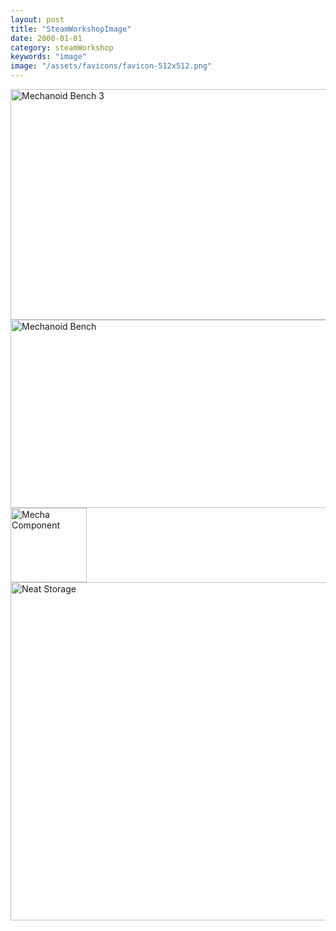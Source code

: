 ```yaml
---
layout: post
title: "SteamWorkshopImage"
date: 2000-01-01
category: steamWorkshop
keywords: "image"
image: "/assets/favicons/favicon-512x512.png"
---
```

<img src="https://seobongzu.com/assets/images/rimworld/steamWorkshop/MechanoidBench_MechanoidBench3.webp" alt="Mechanoid Bench 3" width=735px height=369px>
<img src="https://seobongzu.com/assets/images/rimworld/steamWorkshop/MechanoidBench_MechanoidBench.webp" alt="Mechanoid Bench" width=560px height=301px>
<img src="https://seobongzu.com/assets/images/rimworld/steamWorkshop/MechanoidBench_MechaComponent.webp" alt="Mecha Component" width=122px height=119px>
<img src="https://seobongzu.com/assets/images/rimworld/steamWorkshop/NeatStorage.webp" alt="Neat Storage" width=719px height=541px>